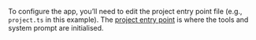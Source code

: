To configure the app, you’ll need to edit the project entry point file (e.g., `project.ts` in this example). The [project entry point](../build/app.md#project-entrypoint) is where the tools and system prompt are initialised.
